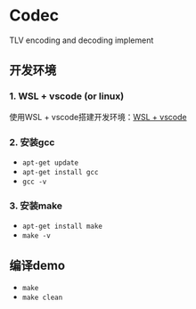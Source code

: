 # Codec

TLV encoding and decoding implement

## 开发环境

### 1. WSL + vscode (or linux)

使用WSL + vscode搭建开发环境：[WSL + vscode](https://github.com/zhang0xf/md/blob/main/WSL/WSL.md)

### 2. 安装gcc
* `apt-get update`
* `apt-get install gcc`
* `gcc -v`

### 3. 安装make
* `apt-get install make`
* `make -v`

## 编译demo

* `make`
* `make clean`

